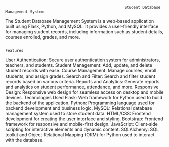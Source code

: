                                                          Student Database Management System
The Student Database Management System is a web-based application built using Flask, Python, and MySQL. It provides a user-friendly interface for managing student records, including information such as student details, courses enrolled, grades, and more.

                                                                    Features
User Authentication: Secure user authentication system for administrators, teachers, and students.
Student Management: Add, update, and delete student records with ease.
Course Management: Manage courses, enroll students, and assign grades.
Search and Filter: Search and filter student records based on various criteria.
Reports and Analytics: Generate reports and analytics on student performance, attendance, and more.
Responsive Design: Responsive web design for seamless access on desktop and mobile devices.
Technologies Used
Flask: Web framework for Python used to build the backend of the application.
Python: Programming language used for backend development and business logic.
MySQL: Relational database management system used to store student data.
HTML/CSS: Frontend development for creating the user interface and styling.
Bootstrap: Frontend framework for responsive and mobile-first design.
JavaScript: Client-side scripting for interactive elements and dynamic content.
SQLAlchemy: SQL toolkit and Object-Relational Mapping (ORM) for Python used to interact with the database.
